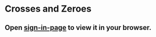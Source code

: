 # Crosses and Zeroes

## Open [sign-in-page](https://sergeymankevich.github.io/sign-in-page) to view it in your browser.
